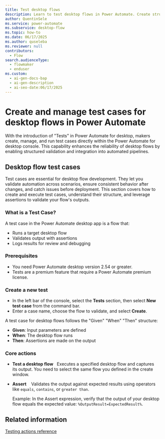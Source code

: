 ```yaml
---
title: Test desktop flows
description: Learn to test desktop flows in Power Automate. Create structured test cases, validate outputs, and debug results for seamless automation.
author: QuentinSele
ms.service: power-automate
ms.subservice: desktop-flow
ms.topic: how-to
ms.date: 06/17/2025
ms.author: quseleba
ms.reviewer: null
contributors:
  - Flow
search.audienceType:
  - flowmaker
  - enduser
ms.custom:
  - ai-gen-docs-bap
  - ai-gen-description
  - ai-seo-date:06/17/2025
---
```


# Create and manage test cases for desktop flows in Power Automate

With the introduction of "Tests" in Power Automate for desktop, makers create, manage, and run test cases directly within the Power Automate for desktop console. This capability enhances the reliability of desktop flows by enabling structured validation and integration into automated pipelines.

## Desktop flow test cases

Test cases are essential for desktop flow development. They let you validate automation across scenarios, ensure consistent behavior after changes, and catch issues before deployment. This section covers how to create and execute test cases, understand their structure, and leverage assertions to validate your flow's outputs.

### What is a Test Case?

A test case in the Power Automate desktop app is a flow that:

- Runs a target desktop flow
- Validates output with assertions
- Logs results for review and debugging

### Prerequisites

- You need Power Automate desktop version 2.54 or greater.
- Tests are a premium feature that require a Power Automate premium license.

### Create a new test

- In the left bar of the console, select the **Tests** section, then select **New test case** from the command bar.
- Enter a case name, choose the flow to validate, and select **Create**.

A test case for desktop flows follows the "Given" "When" "Then" structure:

- **Given**: Input parameters are defined
- **When**: The desktop flow runs
- **Then**: Assertions are made on the output

### Core actions

- **Test a desktop flow**
  Executes a specified desktop flow and captures its output. You need to select the same flow you defined in the create window.

- **Assert**  
  Validates the output against expected results using operators like `equals`, `contains`, or `greater than`.

  Example: In the Assert expression, verify that the output of your desktop flow equals the expected value: `%OutputResult=ExpectedResult%`.

## Related information

[Testing actions reference](actions-reference/testing.md)
